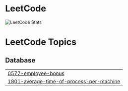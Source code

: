 # LeetCode

![LeetCode Stats](https://leetcard.jacoblin.cool/jyk60222?theme=transparent&font=Patrick%20Hand%20SC)

<!---LeetCode Topics Start-->
# LeetCode Topics
## Database
|  |
| ------- |
| [0577-employee-bonus](https://github.com/jyk602/LeetCode/tree/master/0577-employee-bonus) |
| [1801-average-time-of-process-per-machine](https://github.com/jyk602/LeetCode/tree/master/1801-average-time-of-process-per-machine) |
<!---LeetCode Topics End-->